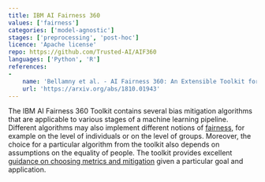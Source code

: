 ```yaml
---
title: IBM AI Fairness 360
values: ['fairness']
categories: ['model-agnostic']
stages: ['preprocessing', 'post-hoc']
licence: 'Apache license'
repo: https://github.com/Trusted-AI/AIF360
languages: ['Python', 'R']
references: 
- 
    name: 'Bellamny et al. - AI Fairness 360: An Extensible Toolkit for Detecting, Understanding, and Mitigating Unwanted Algorithmic Bias'
    url: 'https://arxiv.org/abs/1810.01943'
---
```


The IBM AI Fairness 360 Toolkit contains several bias mitigation algorithms that are applicable to various stages of a machine learning pipeline.
Different algorithms may also implement different notions of [fairness](/values/fairness), for example on the level of individuals or on the level of groups.
Moreover, the choice for a particular algorithm from the toolkit also depends on assumptions on the equality of people.
The toolkit provides excellent [guidance on choosing metrics and mitigation](http://aif360.mybluemix.net/resources#guidance) given a particular goal and application.

<!--
TODO: shortcode om naar values te linken. 
Wiki-achtig: als ik "fairness" typ -> link naar value 'fairness'
-->



